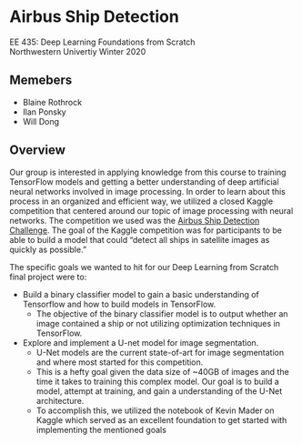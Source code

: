 # Airbus Ship Detection

EE 435: Deep Learning Foundations from Scratch \
Northwestern Univertiy Winter 2020

## Memebers
* Blaine Rothrock
* Ilan Ponsky
* Will Dong

## Overview

Our group is interested in applying knowledge from this course to training TensorFlow models and getting a better understanding of deep artificial neural networks involved in image processing. In order to learn about this process in an organized and efficient way, we utilized a closed Kaggle competition that centered around our topic of image processing with neural networks. The competition we used was the [Airbus Ship Detection Challenge](https://www.kaggle.com/c/airbus-ship-detection). The goal of the Kaggle competition was for participants to be able to build a model that could “detect all ships in satellite images as quickly as possible.”

The specific goals we wanted to hit for our Deep Learning from Scratch final project were to: 
* Build a binary classifier model to gain a basic understanding of Tensorflow and how to build models in TensorFlow.
    - The objective of the binary classifier model is to output whether an image contained a ship or not utilizing optimization techniques in TensorFlow.
* Explore and implement a U-net model for image segmentation. 
    - U-Net models are the current state-of-art for image segmentation and where most started for this competition.
    - This is a hefty goal given the data size of ~40GB of images and the time it takes to training this complex model. Our goal is to build a model, attempt at training, and gain a understanding of the U-Net architecture.
    - To accomplish this, we utilized the notebook of Kevin Mader on Kaggle which served as an excellent foundation to get started with implementing the mentioned goals

